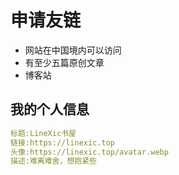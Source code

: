 # 申请友链

- 网站在中国境内可以访问
- 有至少五篇原创文章
- 博客站
  
## 我的个人信息

```yaml
标题:LineXic书屋
链接:https://linexic.top
头像:https://linexic.top/avatar.webp
描述:难离难舍，想抱紧些
```
